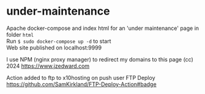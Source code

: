 # under-maintenance
Apache docker-compose and index html for an 'under maintenance' page in folder `html`  
Run `$ sudo docker-compose up -d` to start  
Web site published on localhost:9999

I use NPM (nginx proxy manager) to redirect my domains to this page
(cc) 2024 https://www.jzedward.com

Action added to ftp to x10hosting on push user FTP Deploy
https://github.com/SamKirkland/FTP-Deploy-Action#badge
